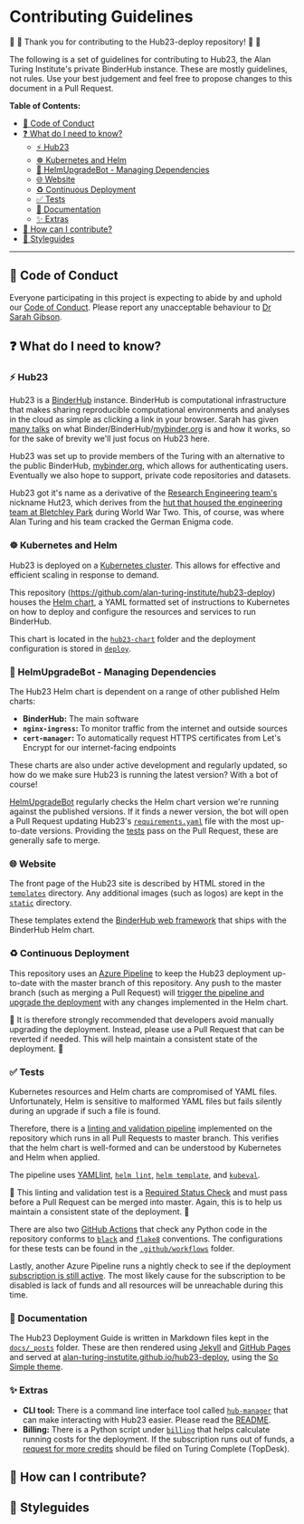 # Contributing Guidelines

:space_invader: :tada: Thank you for contributing to the Hub23-deploy repository! :tada: :space_invader:

The following is a set of guidelines for contributing to Hub23, the Alan Turing Institute's private BinderHub instance.
These are mostly guidelines, not rules.
Use your best judgement and feel free to propose changes to this document in a Pull Request.

**Table of Contents:**

- [:purple_heart: Code of Conduct](#purple_heart-code-of-conduct)
- [:question: What do I need to know?](#question-what-do-i-need-to-know)
  - [:zap: Hub23](#zap-hub23)
  - [:wheel_of_dharma: Kubernetes and Helm](#wheel_of_dharma-kubernetes-and-helm)
  - [:robot: HelmUpgradeBot - Managing Dependencies](#robot-helmupgradebot---managing-dependencies)
  - [:globe_with_meridians: Website](#globe_with_meridians-website)
  - [:recycle: Continuous Deployment](#recycle-continuous-deployment)
  - [:white_check_mark: Tests](#white_check_mark-tests)
  - [:book: Documentation](#book-documentation)
  - [:sparkles: Extras](#sparkles-extras)
- [:gift: How can I contribute?](#gift-how-can-i-contribute)
- [:art: Styleguides](#art-styleguides)

---

## :purple_heart: Code of Conduct

Everyone participating in this project is expecting to abide by and uphold our [Code of Conduct](CODE_OF_CONDUCT.md).
Please report any unacceptable behaviour to [Dr Sarah Gibson](mailto:sgibson@turing.ac.uk).

## :question: What do I need to know?

### :zap: Hub23

Hub23 is a [BinderHub](https://binderhub.readthedocs.io) instance.
BinderHub is computational infrastructure that makes sharing reproducible computational environments and analyses in the cloud as simple as clicking a link in your browser.
Sarah has given [many talks](https://sgibson91.github.io/speaking/) on what Binder/BinderHub/[mybinder.org](https://mybinder.org) is and how it works, so for the sake of brevity we'll just focus on Hub23 here.

Hub23 was set up to provide members of the Turing with an alternative to the public BinderHub, [mybinder.org](https://mybinder.org), which allows for authenticating users.
Eventually we also hope to support, private code repositories and datasets.

Hub23 got it's name as a derivative of the [Research Engineering team's](https://www.turing.ac.uk/research/research-programmes/research-engineering) nickname Hut23, which derives from the [hut that housed the engineering team at Bletchley Park](https://en.wikipedia.org/wiki/Bletchley_Park#Huts) during World War Two.
This, of course, was where Alan Turing and his team cracked the German Enigma code.

### :wheel_of_dharma: Kubernetes and Helm

Hub23 is deployed on a [Kubernetes cluster](https://kubernetes.io/docs/concepts/overview/what-is-kubernetes/).
This allows for effective and efficient scaling in response to demand.

This repository (<https://github.com/alan-turing-institute/hub23-deploy>) houses the [Helm chart](https://helm.sh/docs/topics/charts/), a YAML formatted set of instructions to Kubernetes on how to deploy and configure the resources and services to run BinderHub.

This chart is located in the [`hub23-chart`](./hub23-chart) folder and the deployment configuration is stored in [`deploy`](./deploy).

### :robot: HelmUpgradeBot - Managing Dependencies

The Hub23 Helm chart is dependent on a range of other published Helm charts:

- **BinderHub:** The main software
- **`nginx-ingress`:** To monitor traffic from the internet and outside sources
- **`cert-manager`:** To automatically request HTTPS certificates from Let's Encrypt for our internet-facing endpoints

These charts are also under active development and regularly updated, so how do we make sure Hub23 is running the latest version?
With a bot of course!

[HelmUpgradeBot](https://github.com/HelmUpgradeBot/hub23-deploy-upgrades) regularly checks the Helm chart version we're running against the published versions.
If it finds a newer version, the bot will open a Pull Request updating Hub23's [`requirements.yaml`](hub23-chart/requirements.yaml) file with the most up-to-date versions.
Providing the [tests](#white_check_mark-tests) pass on the Pull Request, these are generally safe to merge.

### :globe_with_meridians: Website

The front page of the Hub23 site is described by HTML stored in the [`templates`](./templates) directory.
Any additional images (such as logos) are kept in the [`static`](./static) directory.

These templates extend the [BinderHub web framework](https://github.com/jupyterhub/binderhub/tree/master/binderhub/templates) that ships with the BinderHub Helm chart.

### :recycle: Continuous Deployment

This repository uses an [Azure Pipeline](https://docs.microsoft.com/en-gb/azure/devops/pipelines/?view=azure-devops) to keep the Hub23 deployment up-to-date with the master branch of this repository.
Any push to the master branch (such as merging a Pull Request) will [trigger the pipeline and upgrade the deployment](.az-pipelines/cd-pipeline.yml) with any changes implemented in the Helm chart.

:rotating_light: It is therefore strongly recommended that developers avoid manually upgrading the deployment.
Instead, please use a Pull Request that can be reverted if needed.
This will help maintain a consistent state of the deployment. :rotating_light:

### :white_check_mark: Tests

Kubernetes resources and Helm charts are compromised of YAML files.
Unfortunately, Helm is sensitive to malformed YAML files but fails silently during an upgrade if such a file is found.

Therefore, there is a [linting and validation pipeline](.az-pipelines/lint-pipeline.yml) implemented on the repository which runs in all Pull Requests to master branch.
This verifies that the helm chart is well-formed and can be understood by Kubernetes and Helm when applied.

The pipeline uses [YAMLlint](https://github.com/adrienverge/yamllint), [`helm lint`](https://helm.sh/docs/helm/helm_lint/), [`helm template`](https://helm.sh/docs/helm/helm_template/), and [`kubeval`](https://github.com/instrumenta/kubeval).

:rotating_light: This linting and validation test is a [Required Status Check](https://help.github.com/en/github/administering-a-repository/about-required-status-checks) and must pass before a Pull Request can be merged into master.
Again, this is to help us maintain a consistent state of the deployment. :rotating_light:

There are also two [GitHub Actions](https://help.github.com/en/actions) that check any Python code in the repository conforms to [`black`](https://github.com/psf/black) and [`flake8`](https://flake8.pycqa.org/en/latest/) conventions.
The configurations for these tests can be found in the [`.github/workflows`](.github/workflows) folder.

Lastly, another Azure Pipeline runs a nightly check to see if the deployment [subscription is still active](.az-pipelines/subscription-test.yml).
The most likely cause for the subscription to be disabled is lack of funds and all resources will be unreachable during this time.

### :book: Documentation

The Hub23 Deployment Guide is written in Markdown files kept in the [`docs/_posts`](./docs/_posts) folder.
These are then rendered using [Jekyll](https://jekyllrb.com/) and [GitHub Pages](https://help.github.com/en/github/working-with-github-pages/about-github-pages) and served at [alan-turing-instutite.github.io/hub23-deploy](https://alan-turing-instutite.github.io/hub23-deploy), using the [So Simple theme](https://github.com/mmistakes/so-simple-theme).

### :sparkles: Extras

- **CLI tool:** There is a command line interface tool called [`hub-manager`](./cli-tool) that can make interacting with Hub23 easier.
  Please read the [README](cli-tool/README.md).
- **Billing:** There is a Python script under [`billing`](./billing) that helps calculate running costs for the deployment.
  If the subscription runs out of funds, a [request for more credits](https://turingcomplete.topdesk.net/tas/public/ssp/content/serviceflow?unid=b6672711a411404482aedce2fcc981be&openedFromService=true) should be filed on Turing Complete (TopDesk).

## :gift: How can I contribute?

## :art: Styleguides
